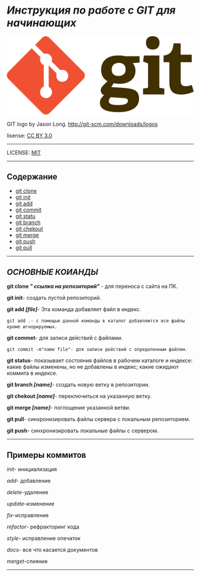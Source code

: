 # ***Инструкция по работе с GIT для начинающих***

![](./assets/1280px-Git-logo.svg.png)

GIT logo by Jason Long. http://git-scm.com/downloads/logos

lisense: [CC BY 3.0](https://creativecommons.org/licenses/by/3.0/)
___
LICENSE: [MIT](./license.md) 
___
## **Содержание**
+ [git clone](./clone)      
+ [git init](./int)
+ [git add](./add.md) 
+ [git commit](./commit)
+ [git statu](./assets/status.md)
+ [git branch](./branch.md)
+ [git chekout](./chekout.md)
+ [git merge](./merge.md)
+ [git push](./push.md)
+ [git pull](./pull.md)
___

## ***ОСНОВНЫЕ КОИАНДЫ***

**git clone *" ссылка на репозиторий"*** - для переноса с сайта на ПК.

**git init**- создать пустой репозиторий.

**git add  *[file]***- Эта команда добавляет файл в индекс.

```bash=
git add .- с помощью данной команды в каталог добавляются все файлы кроме игнорируемых.
```

**git commet**- для записи действий с файлами.

```bash=
git commit -m"name file"- для записи действий с определенным файлом.
```

**git status**- показывает состояния файлов в рабочем каталоге и индексе:
 какие файлы изменены, но не добавлены в индекс; какие ожидают коммита в индексе.

 **git branch *[name]***- создать новую ветку в репозитории.

 **git chekout *[name]***- переключиться на указанную ветку.

 **git merge *[name]***- поглощение указанной ветви.

 **git pull**- синхронизировать файлы сервера с локальным репозиторием.

 **git push**- синхронизировать локальные файлы с сервером.
___

## **Примеры коммитов**

*init*- инициализация

*add*- добавление

*delete*-удаление

*update*-изменение

*fix*-исправление

*refactor*- рефракторинг кода

*style*- исправление опечаток

*docs*- все что касается документов

*merget*-слияние
___